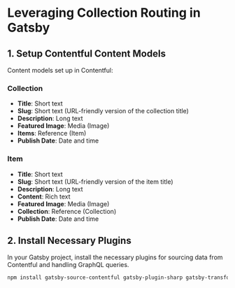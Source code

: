 # Leveraging Collection Routing in Gatsby

## 1. Setup Contentful Content Models

Content models set up in Contentful:

### Collection

- **Title**: Short text
- **Slug**: Short text (URL-friendly version of the collection title)
- **Description**: Long text
- **Featured Image**: Media (Image)
- **Items**: Reference (Item)
- **Publish Date**: Date and time

### Item

- **Title**: Short text
- **Slug**: Short text (URL-friendly version of the item title)
- **Description**: Long text
- **Content**: Rich text
- **Featured Image**: Media (Image)
- **Collection**: Reference (Collection)
- **Publish Date**: Date and time

## 2. Install Necessary Plugins

In your Gatsby project, install the necessary plugins for sourcing data from Contentful and handling GraphQL queries.

```bash
npm install gatsby-source-contentful gatsby-plugin-sharp gatsby-transformer-sharp
```
